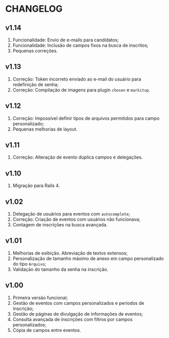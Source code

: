 
# CHANGELOG

## v1.14

1. Funcionalidade: Envio de e-mails para candidatos;
1. Funcionalidade: Inclusão de campos fixos na busca de inscritos;
2. Pequenas correções.

## v1.13

1. Correção: Token incorreto enviado ao e-mail do usuário para redefinição de senha;
2. Correção: Compilação de imagens para plugin `chosen` e `markitup`.

## v1.12

1. Correção: Impossível definir tipos de arquivos permitidos para campo personalizado;
3. Pequenas melhorias de layout.

## v1.11

1. Correção: Alteração de evento duplica campos e delegações.

## v1.10

1. Migração para Rails 4.

## v1.02

1. Delegação de usuários para eventos com `autocomplete`;
2. Correção: Criação de eventos com usuários não funcionava;
3. Contagem de inscrições na busca avançada.

## v1.01

1. Melhorias de exibição. Abreviação de textos extensos;
2. Personalização de tamanho máximo de anexo em campo personalizado do tipo `Arquivo`;
3. Validação do tamanho da senha na inscrição.

## v1.00

1. Primeira versão funcional;
2. Gestão de eventos com campos personalizados e períodos de inscrição;
3. Gestão de páginas de divulgação de informações de eventos;
4. Consulta avançada de inscrições com filtros por campos personalizados;
5. Cópia de campos entre eventos.
